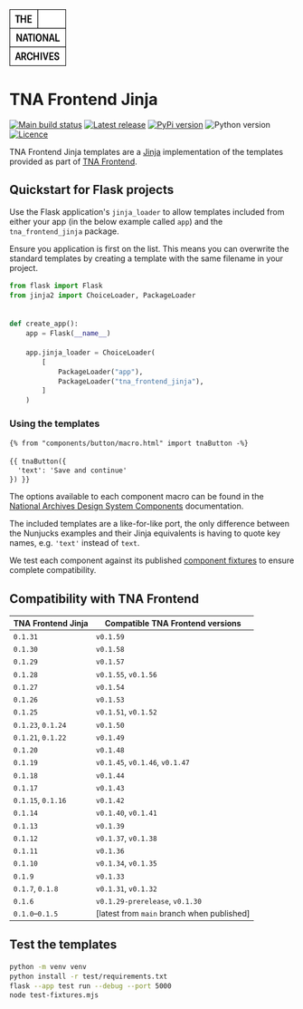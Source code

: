 <img src="https://raw.githubusercontent.com/nationalarchives/tna-frontend/main/src/nationalarchives/assets/images/tna-square-logo.svg" alt="The National Archives logo" title="The National Archives" width="100" />

# TNA Frontend Jinja

[![Main build status](https://img.shields.io/github/actions/workflow/status/nationalarchives/tna-frontend-jinja/ci.yml?style=flat-square&event=push&branch=main)](https://github.com/nationalarchives/tna-frontend-jinja/actions/workflows/ci.yml?query=branch%3Amain)
[![Latest release](https://img.shields.io/github/v/release/nationalarchives/tna-frontend-jinja?style=flat-square&logo=github&logoColor=white&sort=semver)](https://github.com/nationalarchives/tna-frontend-jinja/releases)
[![PyPi version](https://img.shields.io/pypi/v/tna-frontend-jinja?style=flat-square&logo=pypi&logoColor=white)](https://pypi.org/project/tna-frontend-jinja/)
![Python version](https://img.shields.io/pypi/pyversions/tna-frontend-jinja?style=flat-square&logo=python&logoColor=white)
[![Licence](https://img.shields.io/github/license/nationalarchives/tna-frontend-jinja?style=flat-square)](https://github.com/nationalarchives/tna-frontend-jinja/blob/main/LICENCE)

TNA Frontend Jinja templates are a [Jinja](https://jinja.palletsprojects.com/en/3.1.x/) implementation of the templates provided as part of [TNA Frontend](https://github.com/nationalarchives/tna-frontend).

## Quickstart for Flask projects

Use the Flask application's `jinja_loader` to allow templates included from either your app (in the below example called `app`) and the `tna_frontend_jinja` package.

Ensure you application is first on the list. This means you can overwrite the standard templates by creating a template with the same filename in your project.

```py
from flask import Flask
from jinja2 import ChoiceLoader, PackageLoader


def create_app():
    app = Flask(__name__)

    app.jinja_loader = ChoiceLoader(
        [
            PackageLoader("app"),
            PackageLoader("tna_frontend_jinja"),
        ]
    )
```

### Using the templates

```jinja
{% from "components/button/macro.html" import tnaButton -%}

{{ tnaButton({
  'text': 'Save and continue'
}) }}
```

The options available to each component macro can be found in the [National Archives Design System Components](https://nationalarchives.github.io/design-system/components/) documentation.

The included templates are a like-for-like port, the only difference between the Nunjucks examples and their Jinja equivalents is having to quote key names, e.g. `'text'` instead of `text`.

We test each component against its published [component fixtures](https://github.com/nationalarchives/tna-frontend/blob/main/src/nationalarchives/components/button/fixtures.json) to ensure complete compatibility.

## Compatibility with TNA Frontend

| TNA Frontend Jinja    | Compatible TNA Frontend versions           |
| --------------------- | ------------------------------------------ |
| `0.1.31`              | `v0.1.59`                                  |
| `0.1.30`              | `v0.1.58`                                  |
| `0.1.29`              | `v0.1.57`                                  |
| `0.1.28`              | `v0.1.55`, `v0.1.56`                       |
| `0.1.27`              | `v0.1.54`                                  |
| `0.1.26`              | `v0.1.53`                                  |
| `0.1.25`              | `v0.1.51`, `v0.1.52`                       |
| `0.1.23`, `0.1.24`    | `v0.1.50`                                  |
| `0.1.21`, `0.1.22`    | `v0.1.49`                                  |
| `0.1.20`              | `v0.1.48`                                  |
| `0.1.19`              | `v0.1.45`, `v0.1.46`, `v0.1.47`            |
| `0.1.18`              | `v0.1.44`                                  |
| `0.1.17`              | `v0.1.43`                                  |
| `0.1.15`, `0.1.16`    | `v0.1.42`                                  |
| `0.1.14`              | `v0.1.40`, `v0.1.41`                       |
| `0.1.13`              | `v0.1.39`                                  |
| `0.1.12`              | `v0.1.37`, `v0.1.38`                       |
| `0.1.11`              | `v0.1.36`                                  |
| `0.1.10`              | `v0.1.34`, `v0.1.35`                       |
| `0.1.9`               | `v0.1.33`                                  |
| `0.1.7`, `0.1.8`      | `v0.1.31`, `v0.1.32`                       |
| `0.1.6`               | `v0.1.29-prerelease`, `v0.1.30`            |
| `0.1.0`&ndash;`0.1.5` | [latest from `main` branch when published] |

## Test the templates

```sh
python -m venv venv
python install -r test/requirements.txt
flask --app test run --debug --port 5000
node test-fixtures.mjs
```
